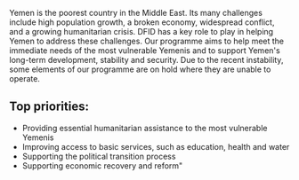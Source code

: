 Yemen is the poorest country in the Middle East. Its many challenges include high population growth, a broken economy, widespread conflict, and a growing humanitarian crisis.  DFID has a key role to play in helping Yemen to address these challenges. Our programme aims to help meet the immediate needs of the most vulnerable Yemenis and to support Yemen's long-term development, stability and security.  Due to the recent instability, some elements of our programme are on hold where they are unable to operate.

## Top priorities:

- Providing essential humanitarian assistance to the most vulnerable Yemenis
- Improving access to basic services, such as education, health and water
- Supporting the political transition process
- Supporting economic recovery and reform"